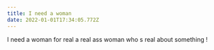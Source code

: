 ```yaml
---
title: I need a woman
date: 2022-01-01T17:34:05.772Z
---
```

I need a woman for real a real ass woman who s real about something !